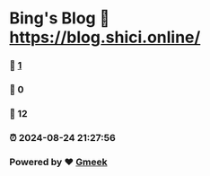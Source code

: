 # Bing's Blog :link: https://blog.shici.online/ 
### :page_facing_up: [1](https://blog.shici.online//tag.html) 
### :speech_balloon: 0 
### :hibiscus: 12 
### :alarm_clock: 2024-08-24 21:27:56 
### Powered by :heart: [Gmeek](https://github.com/Meekdai/Gmeek)

